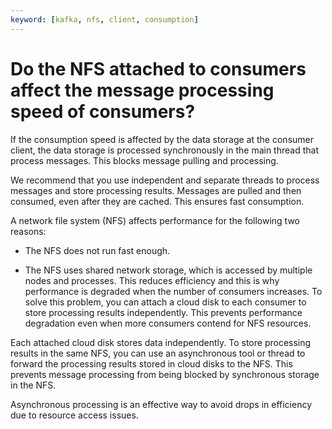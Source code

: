 ```yaml
---
keyword: [kafka, nfs, client, consumption]
---
```


# Do the NFS attached to consumers affect the message processing speed of consumers?

If the consumption speed is affected by the data storage at the consumer client, the data storage is processed synchronously in the main thread that process messages. This blocks message pulling and processing.

We recommend that you use independent and separate threads to process messages and store processing results. Messages are pulled and then consumed, even after they are cached. This ensures fast consumption.

A network file system \(NFS\) affects performance for the following two reasons:

-   The NFS does not run fast enough.

-   The NFS uses shared network storage, which is accessed by multiple nodes and processes. This reduces efficiency and this is why performance is degraded when the number of consumers increases. To solve this problem, you can attach a cloud disk to each consumer to store processing results independently. This prevents performance degradation even when more consumers contend for NFS resources.


Each attached cloud disk stores data independently. To store processing results in the same NFS, you can use an asynchronous tool or thread to forward the processing results stored in cloud disks to the NFS. This prevents message processing from being blocked by synchronous storage in the NFS.

Asynchronous processing is an effective way to avoid drops in efficiency due to resource access issues.

